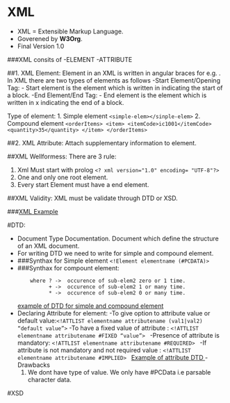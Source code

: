 # XML
- XML = Extensible Markup Language.
- Goverened by **W3Org**.
- Final Version 1.0

###XML consits of 
-ELEMENT
-ATTRIBUTE

##1. XML Element:
Element in an XML is written in angular braces for e.g. <beans>. In XML there are
two types of elements as follows
 -Start Element/Opening Tag: - Start element is the element which is written in <elementname> indicating the start of a block.
 -End Element/End Tag: - End element is the element which is written in x</elementname> indicating the end of a block. 
 
 Type of element:
	1. Simple element
	  ```
		<simple-elem></sinple-elem>
	  ```
	2. Compound element
		```
		<orderItems>
			<item>
				<itemCode>ic1001</itemCode>
				<quantity>35</quantity>
			</item>
		</orderItems>
		```

##2. XML Attribute:
Attach supplementary information to element.


##XML Wellformess:
There are 3 rule:
1. Xml Must start with prolog 
		```
		<? xml version="1.0" encoding= "UTF-8"?>
		```
2. One and only one root element.
3. Every start Element must have a end element.

##XML Validity:
XML must be validate through DTD or XSD.

###[XML Example](po.xml)



#DTD:
- Document Type Documentation. Document which define the structure of an XML document.
- For writing DTD we need to write for simple and compound element.
- ###Synthax for Simple element
	```<!Element elementname (#PCDATA)>```
- ###Synthax for compount element:
	```<!Element elementname(sub-elem1,sub-elem2(?/+/*),...)>
		where ? ->  occurence of sub-elem2 zero or 1 time.
			  + ->  occurence of sub-elem2 1 or many time.
			  * ->  occurence of sub-elem2 0 or many time.
	```
	[example of DTD for simple and compound element](po.dtd)
- Declaring Attribute for element:
	-To give option to attribute value or default value:``` <!ATTLIST elementname attributename (val1|val2) “default value”> ```
	-To have a fixed value of attribute : ```<!ATTLIST elementname attributename #FIXED “value”> ```
	-Presence of attribute is mandatory: ```<!ATTLIST elementname attributename #REQUIRED> ```
	-If attribute is not mandatory and not required value : ```<!ATTLIST elementname attributename #IMPLIED> ```
	[Example of attribute DTD ](transport.dtd)
-Drawbacks
	1. We dont have type of value. We only have #PCData i.e parsable character data.
	
	
	
#XSD